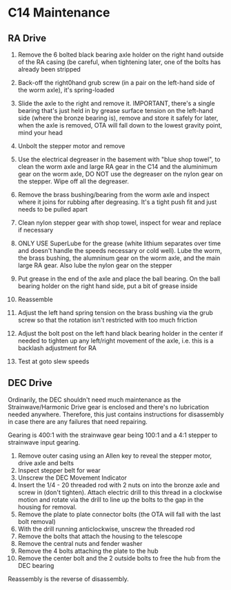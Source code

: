 # C14 Maintenance

## RA Drive

1. Remove the 6 bolted black bearing axle holder on the right hand outside of the RA casing (be careful, when tightening later, one of the bolts has already been stripped

2. Back-off the right0hand grub screw (in a pair on the left-hand side of the worm axle), it's spring-loaded

3. Slide the axle to the right and remove it.  IMPORTANT, there's a single bearing that's just held in by grease surface tension on the left-hand side (where the bronze bearing is), remove and store it safely for later, when the axle is removed, OTA will fall down to the lowest gravity point, mind your head

4. Unbolt the stepper motor and remove

5. Use the electrical degreaser in the basement with "blue shop towel", to clean the worm axle and large RA gear in the C14 and the aluminimum gear on the worm axle, DO NOT use the degreaser on the nylon gear on the stepper.  Wipe off all the degreaser.

6. Remove the brass bushing/bearing from the worm axle and inspect where it joins for rubbing after degreasing.  It's a tight push fit and just needs to be pulled apart

7. Clean nylon stepper gear with shop towel, inspect for wear and replace if necessary

8. ONLY USE SuperLube for the grease (white lithium separates over time and doesn't handle the speeds necessary or cold well).  Lube the worm, the brass bushing, the alumninum gear on the worm axle, and the main large RA gear.  Also lube the nylon gear on the stepper

9. Put grease in the end of the axle and place the ball bearing.  On the ball bearing holder on the right hand side, put a bit of grease inside

10. Reassemble

11. Adjust the left hand spring tension on the brass bushing via the grub screw so that the rotation isn't restricted with too much friction

12. Adjust the bolt post on the left hand black bearing holder in the center if needed to tighten up any left/right movement of the axle, i.e. this is a backlash adjustment for RA

13. Test at goto slew speeds

## DEC Drive

Ordinarily, the DEC shouldn't need much maintenance as the Strainwave/Harmonic Drive gear is enclosed and there's no lubrication needed anywhere.  Therefore, this just contains instructions for disassembly in case there are any failures that need repairing.

Gearing is 400:1 with the strainwave gear being 100:1 and a 4:1 stepper to strainwave input gearing.

1. Remove outer casing using an Allen key to reveal the stepper motor, drive axle and belts
2. Inspect stepper belt for wear
3.	Unscrew the DEC Movement Indicator
4. 	Insert the 1/4 - 20 threaded rod with 2 nuts on into the bronze axle and screw in (don't tighten).  Attach electric drill to this thread in a clockwise motion and rotate via the drill to line up the bolts to the gap in the housing for removal.
5. Remove the plate to plate connector bolts (the OTA will fall with the last bolt removal)
6. With the drill running anticlockwise, unscrew the threaded rod
7. Remove the bolts that attach the housing to the telescope
8. Remove the central nuts and fender washer
9. Remove the 4 bolts attaching the plate to the hub
10. Remove the center bolt and the 2 outside bolts to free the hub from the DEC bearing

Reassembly is the reverse of disassembly.
